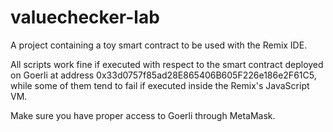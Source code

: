 # valuechecker-lab
A project containing a toy smart contract to be used with the Remix IDE.

All scripts work fine if executed with respect to the smart contract deployed on Goerli at address 0x33d0757f85ad28E865406B605F226e186e2F61C5, 
while some of them tend to fail if executed inside the Remix's JavaScript VM.

Make sure you have proper access to Goerli through MetaMask.
